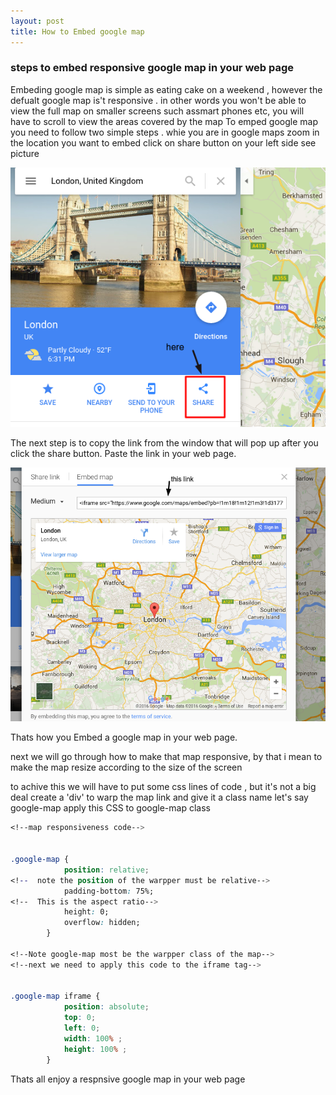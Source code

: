 ```yaml
---
layout: post
title: How to Embed google map
---
```




### steps to embed responsive google map in your web page


Embeding google map is simple as eating cake on a weekend , however the defualt google map is't responsive .
in other words you won't be able to view the full map on smaller screens such assmart phones etc, you will have to scroll to view the areas covered by the map
To emped google map you need to follow two simple steps .
whie you are in google maps zoom in the location you want to embed
click on share button on your left side see picture


![image](../images/screenshot1.png)

The next step is to copy the link from the window that will pop up after you click the share button.  Paste the link in your web page.

![image](../images/Screenshot2.png)

Thats how you Embed a google map in your web page.

next we will go through how to make that map responsive, by that i mean to make the map resize according to the size of the screen

to achive this we will have to put some css lines of code , but it's not a big deal
create a 'div' to warp the map link and give it a class name let's say google-map
apply this CSS to google-map class

```css
<!--map responsiveness code-->


.google-map {
            position: relative;
<!--  note the position of the warpper must be relative-->
            padding-bottom: 75%;
<!--  This is the aspect ratio-->
            height: 0;
            overflow: hidden;
        }

<!--Note google-map most be the warpper class of the map-->
<!--next we need to apply this code to the iframe tag-->


.google-map iframe {
            position: absolute;
            top: 0;
            left: 0;
            width: 100% ;
            height: 100% ;
        }
```

Thats all enjoy a respnsive google map in your web page
